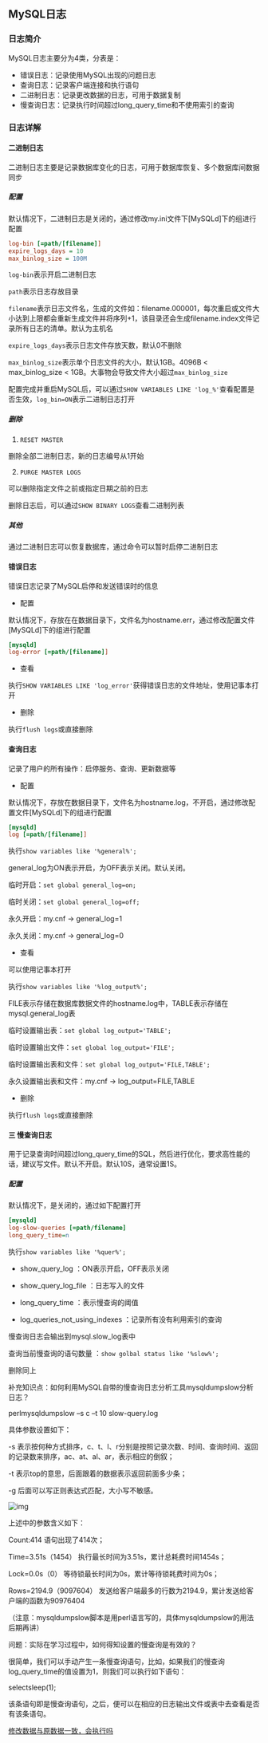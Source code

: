 MySQL日志
-

### 日志简介

MySQL日志主要分为4类，分表是：

- 错误日志：记录使用MySQL出现的问题日志
- 查询日志：记录客户端连接和执行语句
- 二进制日志：记录更改数据的日志，可用于数据复制
- 慢查询日志：记录执行时间超过long_query_time和不使用索引的查询

### 日志详解

#### 二进制日志

二进制日志主要是记录数据库变化的日志，可用于数据库恢复、多个数据库间数据同步

##### 配置

默认情况下，二进制日志是关闭的，通过修改my.ini文件下[MySQLd]下的组进行配置

```ini
log-bin [=path/[filename]]
expire_logs_days = 10
max_binlog_size = 100M
```

`log-bin`表示开启二进制日志

`path`表示日志存放目录

`filename`表示日志文件名，生成的文件如：filename.000001，每次重启或文件大小达到上限都会重新生成文件并将序列+1，该目录还会生成filename.index文件记录所有日志的清单。默认为主机名

`expire_logs_days`表示日志文件存放天数，默认0不删除

`max_binlog_size`表示单个日志文件的大小，默认1GB。4096B < max_binlog_size < 1GB。大事物会导致文件大小超过`max_binlog_size`

配置完成并重启MySQL后，可以通过`SHOW VARIABLES LIKE 'log_%'`查看配置是否生效，`log_bin=ON`表示二进制日志打开

##### 删除

1. `RESET MASTER`

删除全部二进制日志，新的日志编号从1开始

2. `PURGE MASTER LOGS`

可以删除指定文件之前或指定日期之前的日志

删除日志后，可以通过`SHOW BINARY LOGS`查看二进制列表

##### 其他

通过二进制日志可以恢复数据库，通过命令可以暂时启停二进制日志

#### 错误日志

错误日志记录了MySQL启停和发送错误时的信息

- 配置

默认情况下，存放在在数据目录下，文件名为hostname.err，通过修改配置文件[MySQLd]下的组进行配置

```ini
[mysqld]
log-error [=path/[filename]]
```

- 查看

执行`SHOW VARIABLES LIKE 'log_error'`获得错误日志的文件地址，使用记事本打开

- 删除

执行`flush logs`或直接删除

#### 查询日志

记录了用户的所有操作：启停服务、查询、更新数据等

- 配置

默认情况下，存放在数据目录下，文件名为hostname.log，不开启，通过修改配置文件[MySQLd]下的组进行配置

```ini
[mysqld]
log [=path/[filename]]
```

执行`show variables like '%general%';`

general_log为ON表示开启，为OFF表示关闭。默认关闭。

临时开启：`set global general_log=on;`

临时关闭：`set global general_log=off;`

永久开启：my.cnf -> general_log=1

永久关闭：my.cnf -> general_log=0

- 查看

可以使用记事本打开

执行`show variables like '%log_output%';`

FILE表示存储在数据库数据文件的hostname.log中，TABLE表示存储在mysql.general_log表

临时设置输出表：`set global log_output='TABLE';`

临时设置输出文件：`set global log_output='FILE';`

临时设置输出表和文件：`set global log_output='FILE,TABLE';`

永久设置输出表和文件：my.cnf -> log_output=FILE,TABLE

- 删除

执行`flush logs`或直接删除

#### 三 慢查询日志

用于记录查询时间超过long_query_time的SQL，然后进行优化，要求高性能的话，建议写文件。默认不开启。默认10S，通常设置1S。

##### 配置

默认情况下，是关闭的，通过如下配置打开

```ini
[mysqld]
log-slow-queries [=path/filename]
long_query_time=n
```

执行`show variables like '%quer%';`

- show_query_log ：ON表示开启，OFF表示关闭

- show_query_log_file ：日志写入的文件
- long_query_time ：表示慢查询的阈值
- log_queries_not_using_indexes ：记录所有没有利用索引的查询

慢查询日志会输出到mysql.slow_log表中

查询当前慢查询的语句数量 ：`show golbal status like '%slow%';`

删除同上















补充知识点：如何利用MySQL自带的慢查询日志分析工具mysqldumpslow分析日志？

perlmysqldumpslow –s c –t 10 slow-query.log

具体参数设置如下：

-s 表示按何种方式排序，c、t、l、r分别是按照记录次数、时间、查询时间、返回的记录数来排序，ac、at、al、ar，表示相应的倒叙；

-t 表示top的意思，后面跟着的数据表示返回前面多少条；

-g 后面可以写正则表达式匹配，大小写不敏感。

![img](https://mmbiz.qpic.cn/mmbiz_jpg/WwPkUCFX4x7hXZ98kcPDzicr6qFuBBLaWZ16Sco9Rp4agA3IFjL5SE8eznQ4uRcCHicY6PBxW7nkHZ6mToPuumJQ/640?wx_fmt=jpeg&wxfrom=5&wx_lazy=1&wx_co=1)

上述中的参数含义如下：

Count:414 语句出现了414次；

Time=3.51s（1454） 执行最长时间为3.51s，累计总耗费时间1454s；

Lock=0.0s（0） 等待锁最长时间为0s，累计等待锁耗费时间为0s；

Rows=2194.9（9097604） 发送给客户端最多的行数为2194.9，累计发送给客户端的函数为90976404

（注意：mysqldumpslow脚本是用perl语言写的，具体mysqldumpslow的用法后期再讲）

问题：实际在学习过程中，如何得知设置的慢查询是有效的？

很简单，我们可以手动产生一条慢查询语句，比如，如果我们的慢查询log_query_time的值设置为1，则我们可以执行如下语句：

selectsleep(1);

该条语句即是慢查询语句，之后，便可以在相应的日志输出文件或表中去查看是否有该条语句。



[修改数据与原数据一致，会执行吗](https://mp.weixin.qq.com/s/2nd-Fm8WjWeIA3iv-JE6pg)
